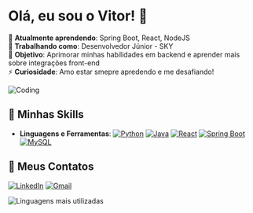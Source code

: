 # Olá, eu sou o Vitor! 👋

🌱 **Atualmente aprendendo**: Spring Boot, React, NodeJS<br>
💼 **Trabalhando como**: Desenvolvedor Júnior - SKY<br>
🎯 **Objetivo**: Aprimorar minhas habilidades em backend e aprender mais sobre integrações front-end<br> 
⚡ **Curiosidade**: Amo estar smepre apredendo e me desafiando!

![Coding](https://media.giphy.com/media/4rZA5D22301iMgrUNd/giphy.gif)

## 🚀 Minhas Skills
- **Linguagens e Ferramentas**:
  [![Python](https://skillicons.dev/icons?i=python)](https://www.python.org/)
  [![Java](https://skillicons.dev/icons?i=java)](https://www.java.com/pt-BR/)
  [![React](https://skillicons.dev/icons?i=react)](https://react.dev/)
  [![Spring Boot](https://skillicons.dev/icons?i=spring)](https://spring.io/projects/spring-boot)
  [![MySQL](https://skillicons.dev/icons?i=mysql)](https://www.mysql.com/)
  
## 🔗 Meus Contatos
[![LinkedIn](https://img.shields.io/badge/LinkedIn-0077B5?style=for-the-badge&logo=linkedin&logoColor=white)](https://www.linkedin.com/in/vitor-alves-484932230/)
[![Gmail](https://img.shields.io/badge/Gmail-D14836?style=for-the-badge&logo=gmail&logoColor=white)](vitoralves0801@gmail.com)

![Linguagens mais utilizadas](https://github-readme-stats.vercel.app/api/top-langs/?username=vitu1415&layout=compact&theme=radical)
